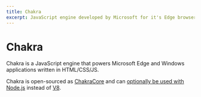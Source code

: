 ```yaml
---
title: Chakra
excerpt: JavaScript engine developed by Microsoft for it's Edge browser. Can optionally be used with Node.js instead of V8.
---
```


# Chakra

Chakra is a JavaScript engine that powers Microsoft Edge and Windows applications written in HTML/CSS/JS.

Chakra is open-sourced as [ChakraCore](https://github.com/Microsoft/ChakraCore) and can [optionally be used with Node.js](https://github.com/nodejs/node-chakracore) instead of [V8](/_glossary/V8.md).
